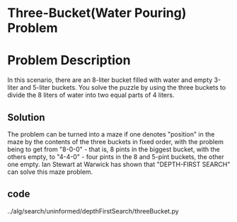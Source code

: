 # Three-Bucket(Water Pouring) Problem

# Problem Description
In this scenario, there are an 8-liter bucket filled with water and empty 3-liter and 5-liter buckets. You solve the puzzle by using the three buckets to divide the 8 liters of water into two equal parts of 4 liters.

## Solution
The problem can be turned into a maze if one denotes "position" in the maze by the contents of the three buckets in fixed order, with the problem being to get from "8-0-0" - that is, 8 pints in the biggest bucket, with the others empty, to "4-4-0" - four pints in the 8 and 5-pint buckets, the other one empty. Ian Stewart at Warwick has shown that "DEPTH-FIRST SEARCH" can solve this maze problem.

## code
../alg/search/uninformed/depthFirstSearch/threeBucket.py
